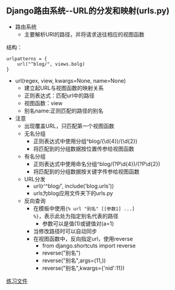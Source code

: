 ## Django路由系统--URL的分发和映射(urls.py)

- 路由系统
	- 主要解析URl的路径，并将请求送往相应的视图函数

结构：
```
urlpatterns = {
	url("^blog/", views.bolg)
}
```

- url(regex, view, kwargs=None, name=None)
	- 建立起URL与视图函数的映射关系
	- 正则表达式：匹配url中的路径
	- 视图函数：view
	- 别名name:正则匹配的路径的别名
- 注意
	- 出现覆盖URL，只匹配第一个视图函数
	- 无名分组
		- 正则表达式中使用分组^blog/(\d{4})/(\d{2})
		- 将匹配到的分组数据按位置传参给视图函数
	- 有名分组
		- 正则表达式中使用命名分组^blog/(?P<year>\d{4})/(?P<month>\d{2})
		- 将匹配到的分组数据按关键字传参给视图函数
	- URL分发
		- url(r'^blog/', include('blog.urls'))
		- urls为blog应用文件夹下的urls.py
	- 反向查询
		- 在模板中使用<code>{% url "别名" [[参数1] ...] %}</code>，表示此处为指定别名代表的路径
			- 参数可以是值(1)或键值对(a=1)
		- 当修改路径时可以自动同步
		- 在视图函数中，反向指定url，使用reverse
			- from django.shortcuts import reverse
			- reverse("别名")
			- reverse("别名",args=(11,))
			- reverse("别名",kwargs={'nid':11})

[练习文件](https://github.com/fangmingc/Python/tree/master/Frame/Django/URLconf)